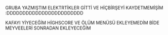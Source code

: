 GRUBA YAZMIŞTIM ELEKTRTİKLER GİTTİ VE HİÇBİRŞEYİ KAYDETMEMİŞİM :DDDDDDDDDDDDDDDDDDDDDDDD

KAFAYI YİYECEĞİM HİGHSCORE VE ÖLÜM MENÜSÜ EKLEYEMEDİM BİDE MEYVEELERİ SONRADAN EKLEYECEĞİM
